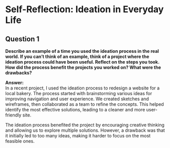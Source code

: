 # Self-Reflection: Ideation in Everyday Life

## Question 1  
**Describe an example of a time you used the ideation process in the real world. If you can’t think of an example, think of a project where the ideation process could have been useful. Reflect on the steps you took. How did the process benefit the projects you worked on? What were the drawbacks?**

**Answer:**  
In a recent project, I used the ideation process to redesign a website for a local bakery. The process started with brainstorming various ideas for improving navigation and user experience. We created sketches and wireframes, then collaborated as a team to refine the concepts. This helped identify the most effective solutions, leading to a cleaner and more user-friendly site.

The ideation process benefited the project by encouraging creative thinking and allowing us to explore multiple solutions. However, a drawback was that it initially led to too many ideas, making it harder to focus on the most feasible ones.
